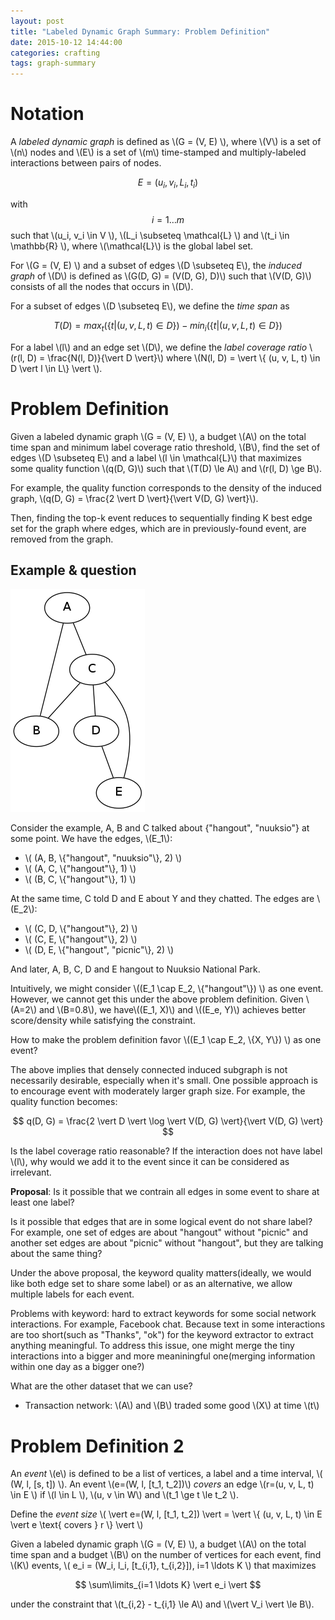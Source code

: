 ```yaml
---
layout: post
title: "Labeled Dynamic Graph Summary: Problem Definition"
date: 2015-10-12 14:44:00
categories: crafting
tags: graph-summary
---
```


# Notation

A *labeled dynamic graph* is defined as \\(G = (V, E) \\), where \\(V\\) is a set of \\(n\\) nodes and \\(E\\) is a set of \\(m\\) time-stamped and multiply-labeled interactions between pairs of nodes.

$$ E = {(u_i, v_i, L_i, t_i)} $$

with $$ i = 1 \ldots m $$ such that \\(u_i, v_i \in V \\), \\(L_i \subseteq \mathcal{L} \\) and \\(t_i \in \mathbb{R} \\), where \\(\mathcal{L}\\) is the global label set.

For \\(G = (V, E) \\)  and a subset of edges \\(D \subseteq E\\), the *induced graph* of \\(D\\) is defined as \\(G(D, G) = (V(D, G), D)\\) such that \\(V(D, G)\\) consists of all the nodes that occurs in \\(D\\).

For a subset of edges \\(D \subseteq E\\), we define the *time span*  as

$$ T(D) = max_t ( \{t \vert (u, v, L, t) \in D\} )  - min_i ( \{t \vert (u, v, L, t) \in D\} ) $$

For a label \\(l\\) and an edge set \\(D\\), we define the *label coverage ratio* \\(r(l, D) = \frac{N(l, D)}{\vert D \vert}\\) where \\(N(l, D) = \vert \\{ (u, v, L, t) \in D \vert l \in L\\} \vert \\).

# Problem Definition

Given a labeled dynamic graph \\(G = (V, E) \\), a budget \\(A\\) on the total time span and minimum label coverage ratio threshold, \\(B\\), find the set of edges \\(D \subseteq E\\) and a label \\(l \in \mathcal{L}\\) that maximizes some quality function \\(q(D, G)\\) such that \\(T(D) \le A\\) and \\(r(l, D) \ge B\\).

For example, the quality function corresponds to the density of the induced graph, \\(q(D, G) = \frac{2 \vert D \vert}{\vert V(D, G) \vert}\\).

Then, finding the top-k event reduces to sequentially finding K best edge set for the graph where edges, which are in previously-found event, are removed from the graph.

## Example & question

![](/images/graphviz/email-network-ambiguous-partition-example.dot.png)

Consider the example, A, B and C talked about {"hangout", "nuuksio"} at some point. We have the edges, \\(E_1\\):

- \\( (A, B, \\{"hangout", "nuuksio"\\}, 2) \\)
- \\( (A, C, \\{"hangout"\\}, 1) \\)
- \\( (B, C, \\{"hangout"\\}, 1) \\)

At the same time, C told D and E about Y and they chatted. The edges are \\(E_2\\):

- \\( (C, D, \\{"hangout"\\}, 2) \\)
- \\( (C, E, \\{"hangout"\\}, 2) \\)
- \\( (D, E, \\{"hangout", "picnic"\\}, 2) \\)

And later, A, B, C, D and E hangout to Nuuksio National Park.

Intuitively, we might consider \\((E_1 \cap E_2, \\{"hangout"\\}) \\) as one event. However, we cannot get this under the above problem definition. Given \\(A=2\\) and \\(B=0.8\\), we have\\((E_1, X)\\) and \\((E_e, Y)\\) achieves better score/density while satisfying the constraint. 

How to make the problem definition favor \\((E_1 \cap E_2, \\{X, Y\\}) \\) as one event?

The above implies that densely connected induced subgraph is not necessarily desirable, especially when it's small. One possible approach is to encourage event with moderately larger graph size. For example, the quality function becomes:

$$ q(D, G) = \frac{2 \vert D \vert \log \vert V(D, G) \vert}{\vert V(D, G) \vert} $$


Is the label coverage ratio reasonable? If the interaction does not have label \\(l\\), why would we add it to the event since it can be considered as irrelevant.

**Proposal**: Is it possible that we contrain all edges in some event to share at least one label?

Is it possible that edges that are in some logical event do not share label? For example, one set of edges are about "hangout" without "picnic" and another set edges are about "picnic" without "hangout", but they are talking about the same thing? 

Under the above proposal, the keyword quality matters(ideally, we would like both edge set to share some label) or as an alternative, we allow multiple labels for each event. 

Problems with keyword: hard to extract keywords for some social network interactions. For example, Facebook chat. Because text in some interactions are too short(such as "Thanks", "ok") for the keyword extractor to extract anything meaningful. To address this issue, one might merge the tiny interactions into a bigger and more meaniningful one(merging information within one day as a bigger one?)




What are the other dataset that we can use?

- Transaction network: \\(A\\) and \\(B\\) traded some good \\(X\\) at time \\(t\\)


# Problem Definition 2

An *event* \\(e\\) is defined to be a list of vertices, a label and a time interval, \\( (W, l, [s, t]) \\). An event \\(e=(W, l, [t_1, t_2])\\) *covers* an edge \\(r=(u, v, L, t) \in E \\) if \\(l \in L \\),  \\(u, v \in W\\) and \\(t_1 \ge t \le t_2 \\).

Define the *event size* \\( \vert e=(W, l, [t_1, t_2]) \vert = \vert \\{  (u, v, L, t) \in E \vert e \text{ covers } r \\} \vert \\)

Given a labeled dynamic graph \\(G = (V, E) \\), a budget \\(A\\) on the total time span and a budget \\(B\\) on the number of vertices for each event, find \\(K\\) events, \\( e_i = (W_i, l_i, [t_{i,1}, t_{i,2}]), i=1 \ldots K \\) that maximizes

$$ \sum\limits_{i=1 \ldots K} \vert e_i \vert $$

under the constraint that  \\(t_{i,2} - t_{i,1} \le A\\) and \\(\vert V_i \vert \le B\\).
